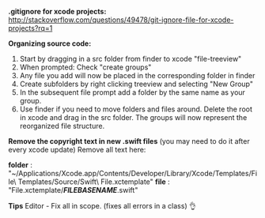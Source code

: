 **.gitignore for xcode projects:**
http://stackoverflow.com/questions/49478/git-ignore-file-for-xcode-projects?rq=1

**Organizing source code:**
1. Start by dragging in a src folder from finder to xcode "file-treeview"
2. When prompted: Check "create groups"  
3. Any file you add will now be placed in the corresponding folder in finder 
4. Create subfolders by right clicking treeview and selecting "New Group" 
5. In the subsequent file prompt add a folder by the same name as your group.  
6. Use finder if you need to move folders and files around. Delete the root in xcode and drag in the src folder. The groups will now represent the reorganized file structure.  

**Remove the copyright text in new .swift files** (you may need to do it after every xcode update)
Remove all text here: 

**folder** :  
"~/Applications/Xcode.app/Contents/Developer/Library/Xcode/Templates/File\ Templates/Source/Swift\ File.xctemplate" 
**file** :   
"File.xctemplate/___FILEBASENAME___.swift"

**Tips**
Editor - Fix all in scope. (fixes all errors in a class) 👌